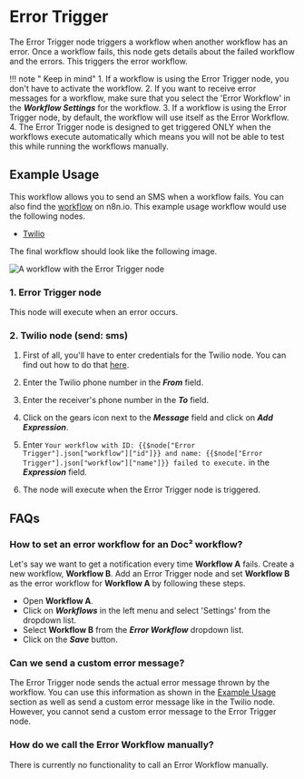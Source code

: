 # Error Trigger

The Error Trigger node triggers a workflow when another workflow has an error. Once a workflow fails, this node gets details about the failed workflow and the errors. This triggers the error workflow.

!!! note " Keep in mind"
    1. If a workflow is using the Error Trigger node, you don't have to activate the workflow.
2. If you want to receive error messages for a workflow, make sure that you select the 'Error Workflow' in the ***Workflow Settings*** for the workflow.
3. If a workflow is using the Error Trigger node, by default, the workflow will use itself as the Error Workflow.
4. The Error Trigger node is designed to get triggered ONLY when the workflows execute automatically which means you will not be able to test this while running the workflows manually.


## Example Usage

This workflow allows you to send an SMS when a workflow fails. You can also find the [workflow](https://n8n.io/workflows/665) on n8n.io. This example usage workflow would use the following nodes.
- [Twilio](/workflow/integrations/nodes/n8n-nodes-base.twilio/)

The final workflow should look like the following image.

![A workflow with the Error Trigger node](/_images/integrations/core-nodes/errortrigger/workflow.png)

### 1. Error Trigger node

This node will execute when an error occurs.

### 2. Twilio node (send: sms)

1. First of all, you'll have to enter credentials for the Twilio node. You can find out how to do that [here](/workflow/integrations/credentials/twilio/).
2. Enter the Twilio phone number in the ***From*** field.
3. Enter the receiver's phone number in the ***To*** field.
4. Click on the gears icon next to the ***Message*** field and click on ***Add Expression***.

5. Enter `Your workflow with ID: {{$node["Error Trigger"].json["workflow"]["id"]}} and name: {{$node["Error Trigger"].json["workflow"]["name"]}} failed to execute.` in the ***Expression*** field.
6. The node will execute when the Error Trigger node is triggered.



## FAQs

### How to set an error workflow for an Doc² workflow?

Let's say we want to get a notification every time **Workflow A** fails. Create a new workflow, **Workflow B**. Add an Error Trigger node and set **Workflow B** as the error workflow for **Workflow A** by following these steps.
- Open **Workflow A**.
- Click on ***Workflows*** in the left menu and select 'Settings' from the dropdown list.
- Select **Workflow B** from the ***Error Workflow*** dropdown list.
- Click on the ***Save*** button.

### Can we send a custom error message?

The Error Trigger node sends the actual error message thrown by the workflow. You can use this information as shown in the [Example Usage](#example-usage) section as well as send a custom error message like in the Twilio node. However, you cannot send a custom error message to the Error Trigger node.

### How do we call the Error Workflow manually?

There is currently no functionality to call an Error Workflow manually.




